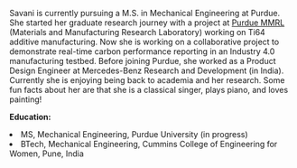 Savani is currently pursuing a M.S. in Mechanical Engineering at Purdue. She started her graduate research journey with a project at [Purdue MMRL]( https://engineering.purdue.edu/MMRL) (Materials and Manufacturing Research Laboratory) working on Ti64 additive manufacturing. Now she is working on a collaborative project to demonstrate real-time carbon performance reporting in an Industry 4.0 manufacturing testbed. Before joining Purdue, she worked as a Product Design Engineer at Mercedes-Benz Research and Development (in India). Currently she is enjoying being back to academia and her research. Some fun facts about her are that she is a classical singer, plays piano, and loves painting!

<strong>Education:</strong>
<li>MS, Mechanical Engineering, Purdue University (in progress) </li>
<li>BTech, Mechanical Engineering, Cummins College of Engineering for Women, Pune, India</li>

